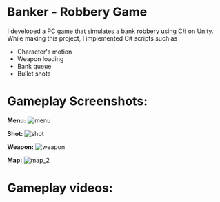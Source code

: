 # Banker - Robbery Game
I developed a PC game that simulates a bank robbery using C# on Unity.
While making this project, I implemented C# scripts such as
- Character's motion
- Weapon loading
- Bank queue
- Bullet shots

# Gameplay Screenshots:

**Menu:**
![menu](https://github.com/edent11/Banker/assets/100879888/641196cd-5380-432b-80dc-48dfd717ddc8)

**Shot:**
![shot](https://github.com/edent11/Banker/assets/100879888/b84c5626-ace8-4cc0-91c9-e1642dc0a661)

**Weapon:**
![weapon](https://github.com/edent11/Banker/assets/100879888/3e900863-d1b9-4373-82eb-921121138708)

**Map:**
![map_2](https://github.com/edent11/Banker/assets/100879888/cbd9ecad-72cd-46de-b76e-6951453b0705)

# Gameplay videos:

